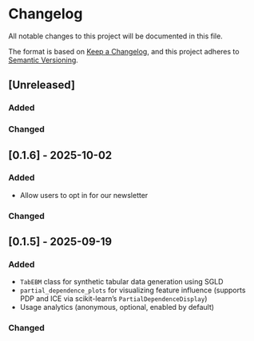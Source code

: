# Changelog

All notable changes to this project will be documented in this file.

The format is based on [Keep a Changelog](https://keepachangelog.com/en/1.0.0/),
and this project adheres to [Semantic Versioning](https://semver.org/spec/v2.0.0.html).

## [Unreleased]

### Added

### Changed

## [0.1.6] - 2025-10-02

### Added
- Allow users to opt in for our newsletter

### Changed

## [0.1.5] - 2025-09-19

### Added
- `TabEBM` class for synthetic tabular data generation using SGLD
- `partial_dependence_plots` for visualizing feature influence (supports PDP and ICE via scikit-learn’s `PartialDependenceDisplay`)
- Usage analytics (anonymous, optional, enabled by default)

### Changed